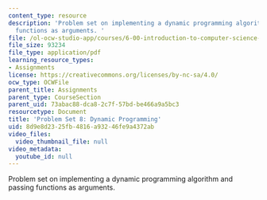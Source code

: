 ```yaml
---
content_type: resource
description: 'Problem set on implementing a dynamic programming algorithm and passing
  functions as arguments. '
file: /ol-ocw-studio-app/courses/6-00-introduction-to-computer-science-and-programming-fall-2008/8d9e8d2325fb4816a93246fe9a4372ab_pset8.pdf
file_size: 93234
file_type: application/pdf
learning_resource_types:
- Assignments
license: https://creativecommons.org/licenses/by-nc-sa/4.0/
ocw_type: OCWFile
parent_title: Assignments
parent_type: CourseSection
parent_uid: 73abac88-dca8-2c7f-57bd-be466a9a5bc3
resourcetype: Document
title: 'Problem Set 8: Dynamic Programming'
uid: 8d9e8d23-25fb-4816-a932-46fe9a4372ab
video_files:
  video_thumbnail_file: null
video_metadata:
  youtube_id: null
---
```

Problem set on implementing a dynamic programming algorithm and passing functions as arguments. 